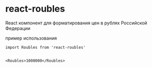 # react-roubles
React компонент для форматирования цен в рублях Российской Федерации

пример использования


```JSX
import Roubles from 'react-roubles'


<Roubles>1000000</Roubles>

```
